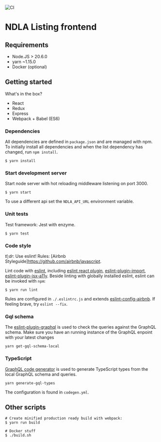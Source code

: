 ![CI](https://github.com/NDLANO/listing-frontend/workflows/CI/badge.svg)

# NDLA Listing frontend

## Requirements

- Node.JS > 20.6.0
- yarn ~1.15.0
- Docker (optional)

## Getting started

What's in the box?

- React
- Redux
- Express
- Webpack + Babel (ES6)

### Dependencies

All dependencies are defined in `package.json` and are managed with npm. To
initially install all dependencies and when the list dependency has changed,
run `npm install`.

```
$ yarn install
```

### Start development server

Start node server with hot reloading middleware listening on port 3000.

```
$ yarn start
```

To use a different api set the `NDLA_API_URL` environment variable.

### Unit tests

Test framework: Jest with enzyme.

```
$ yarn test
```

### Code style

_tl;dr_: Use eslint! Rules: [Airbnb Styleguide]https://github.com/airbnb/javascript.

Lint code with [eslint](http://eslint.org/), including [eslint react plugin](https://github.com/yannickcr/eslint-plugin-react), [eslint-plugin-import](https://github.com/benmosher/eslint-plugin-import), [eslint-plugin-jsx-a11y](https://github.com/evcohen/eslint-plugin-jsx-a11y#readme).
Beside linting with globally installed eslint, eslint can be invoked with `npm`:

```
$ yarn run lint
```

Rules are configured in `./.eslintrc.js` and extends [eslint-config-airbnb](https://github.com/airbnb/javascript/tree/master/packages/eslint-config-airbnb). If feeling brave, try `eslint --fix`.

### Gql schema

The [eslint-plugin-graphql](https://github.com/apollographql/eslint-plugin-graphql) is used to check the queries against the GraphQL schema.
Make sure you have an running instance of the GraphQL enpoint with your latest changes

```yarn
yarn get-gql-schema-local
```

### TypeScript

[GraphQL code generator](https://www.graphql-code-generator.com/) is used to generate TypeScript types from the local GraphQL schema and queries.

```yarn
yarn generate-gql-types
```

The configuration is found in `codegen.yml`.

## Other scripts

```
# Create minified production ready build with webpack:
$ yarn run build
```

```
# Docker stuff
$ ./build.sh
```
